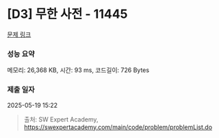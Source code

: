 # [D3] 무한 사전 - 11445 

[문제 링크](https://swexpertacademy.com/main/code/problem/problemDetail.do?contestProbId=AXdHwI1aCy0DFAS5) 

### 성능 요약

메모리: 26,368 KB, 시간: 93 ms, 코드길이: 726 Bytes

### 제출 일자

2025-05-19 15:22



> 출처: SW Expert Academy, https://swexpertacademy.com/main/code/problem/problemList.do